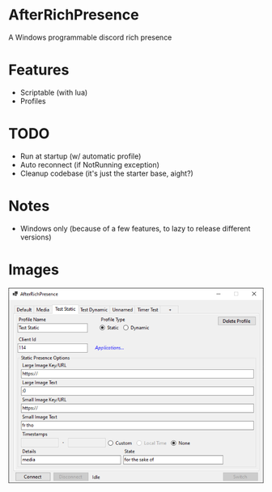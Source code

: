 # AfterRichPresence
A Windows programmable discord rich presence

# Features
- Scriptable (with lua)
- Profiles

# TODO
- Run at startup (w/ automatic profile)
- Auto reconnect (if NotRunning exception)
- Cleanup codebase (it's just the starter base, aight?)

# Notes
- Windows only (because of a few features, to lazy to release different versions)

# Images
![Application Image 1](./showcase1.png)
